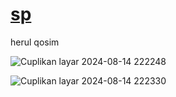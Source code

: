 # [sp](https://github.com/herulqosim/sp)
herul qosim


![Cuplikan layar 2024-08-14 222248](https://github.com/user-attachments/assets/95654a85-ddb7-444c-ac4c-0704ae08bf09)


![Cuplikan layar 2024-08-14 222330](https://github.com/user-attachments/assets/bd671bf3-5e7e-46a3-acb2-2a42c5eba872)

